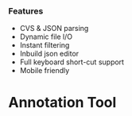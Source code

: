 ### Features

- CVS & JSON parsing
- Dynamic file l/O
- Instant filtering
- Inbuild json editor
- Full keyboard short-cut support
- Mobile friendly


# Annotation Tool